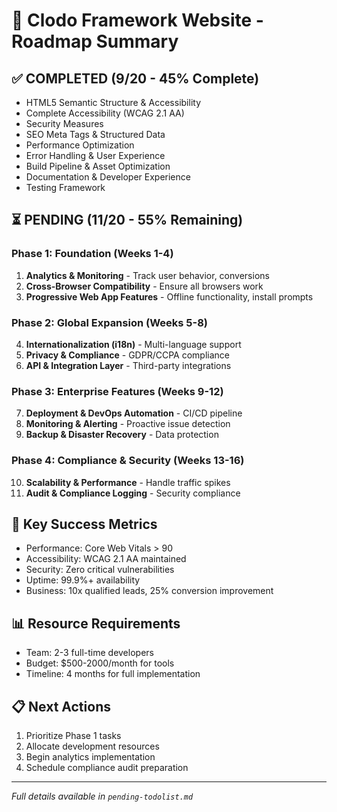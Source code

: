 # 🚀 Clodo Framework Website - Roadmap Summary

## ✅ **COMPLETED (9/20 - 45% Complete)**
- HTML5 Semantic Structure & Accessibility
- Complete Accessibility (WCAG 2.1 AA)
- Security Measures
- SEO Meta Tags & Structured Data
- Performance Optimization
- Error Handling & User Experience
- Build Pipeline & Asset Optimization
- Documentation & Developer Experience
- Testing Framework

## ⏳ **PENDING (11/20 - 55% Remaining)**

### **Phase 1: Foundation (Weeks 1-4)**
1. **Analytics & Monitoring** - Track user behavior, conversions
2. **Cross-Browser Compatibility** - Ensure all browsers work
3. **Progressive Web App Features** - Offline functionality, install prompts

### **Phase 2: Global Expansion (Weeks 5-8)**
4. **Internationalization (i18n)** - Multi-language support
5. **Privacy & Compliance** - GDPR/CCPA compliance
6. **API & Integration Layer** - Third-party integrations

### **Phase 3: Enterprise Features (Weeks 9-12)**
7. **Deployment & DevOps Automation** - CI/CD pipeline
8. **Monitoring & Alerting** - Proactive issue detection
9. **Backup & Disaster Recovery** - Data protection

### **Phase 4: Compliance & Security (Weeks 13-16)**
10. **Scalability & Performance** - Handle traffic spikes
11. **Audit & Compliance Logging** - Security compliance

## 🎯 **Key Success Metrics**
- Performance: Core Web Vitals > 90
- Accessibility: WCAG 2.1 AA maintained
- Security: Zero critical vulnerabilities
- Uptime: 99.9%+ availability
- Business: 10x qualified leads, 25% conversion improvement

## 📊 **Resource Requirements**
- Team: 2-3 full-time developers
- Budget: $500-2000/month for tools
- Timeline: 4 months for full implementation

## 📋 **Next Actions**
1. Prioritize Phase 1 tasks
2. Allocate development resources
3. Begin analytics implementation
4. Schedule compliance audit preparation

---
*Full details available in `pending-todolist.md`*